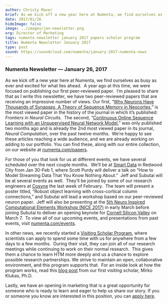```yaml
---
author: Christy Maver
brief: As we kick off a new year here at Numenta, we find ourselves as busy as ever and excited for what lies ahead. A year ago we were focused on publishing our first peer-reviewed paper. I’m pleased to share that as I write this newsletter, we have two peer-reviewed papers that are receiving an impressive number of views. Our first, Why Neurons Have Thousands of Synapses, A Theory of Sequence memory in Neocortex, is the most viewed paper in the history of
date: 2017/01/26
hideImage: false
image: ../images/jan-newsletter.png
org: Director of Marketing
tags: numenta newsletter january 2017 papers scholar program
title: Numenta Newsletter January 2017
type: post
sound: https://soundcloud.com/numenta/january-2017-numenta-news
---
```


### Numenta Newsletter &mdash; January 26, 2017

As we kick off a new year here at Numenta, we find ourselves as busy as
ever and excited for what lies ahead.  A year ago at this time, we were
focused on publishing our first peer-reviewed paper.  I’m pleased to
share that as I write this newsletter, we have two peer-reviewed papers
that are receiving an impressive number of views. Our first, “[Why
Neurons Have Thousands of Synapses, A Theory of Sequence Memory in
Neocortex,](http://journal.frontiersin.org/article/10.3389/fncir.2016.00023/full)”
is the most viewed paper in the history of the journal in which it’s
published: *Frontiers in Neural Circuit*s.  The second, “[Continuous
Online Sequence Learning with an Unsupervised Neural Network
Model](http://www.mitpressjournals.org/doi/abs/10.1162/NECO_a_00893#.WIWQztUrKpp),”
was only published two months ago and is already the 2nd most viewed
paper in its journal, *Neural Computation*, over the past twelve
months.  We’re happy to see these articles reaching a wide audience, and
we are already working on adding to our portfolio. You can find these,
along with our entire collection, on our website at
[numenta.com/papers](/resources/papers/).

For those of you that look for us at different events, we have several
scheduled over the next couple months.  We’ll be at [Smart
Data](http://smartdata2017.dataversity.net/sessionPop.cfm?confid=110&proposalid=9381)
in Redwood City from Jan 30-Feb 1, where Scott Purdy will deliver a talk
on “How to Model Streaming Data That You Know Nothing About.”  Jeff and
Subutai will be at several events as well.  They’ll be joined by some of
our research engineers at [Cosyne](http://www.cosyne.org/) the last week
of February.  The team will present a poster titled, “Robust object
learning with cross-cortical column connections,” and Subutai will lead
a workshop based on our peer-reviewed neuron paper.  Jeff will also be
presenting at the [5th Neuro Inspired Computational Elements Workshop
(NICE 2017)](https://www.src.org/calendar/e006125/) in early March
before joining Subutai to deliver an opening keynote for [Cornell
Silicon Valley](http://www.alumni.cornell.edu/csv/csv17/schedule.cfm) on
March 7.  To view all of our upcoming events, and presentations from
past events, visit [numenta.com/events](/company/events/).

In other news, we recently started a [Visiting Scholar
Program](/company/careers-and-team/careers/visiting-scholar-program/),
where scientists can apply to spend some time with us for anywhere from
a few days to a few months.  During their visit, they can join all of
our research meetings while continuing to work on their normal
research.  This gives them a chance to learn HTM more deeply and us a
chance to explore possible research partnerships. We strive to maintain
an open, collaborative environment, and this program supports that.  For
an inside look at how the program works, read this [blog
post](/blog/2017/01/17/visiting-scholar-program/) from
our first visiting scholar, Mirko Klukas, Ph.D.

Lastly, we have an opening in marketing that is a great opportunity for
someone who is ready to learn and eager to help us share our story. If
you or someone you know are interested in this position, you can [apply
here](/company/careers-and-team/).
